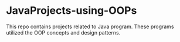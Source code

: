 # JavaProjects-using-OOPs
This repo contains projects related to Java program. These programs utilized the OOP concepts and design patterns.
